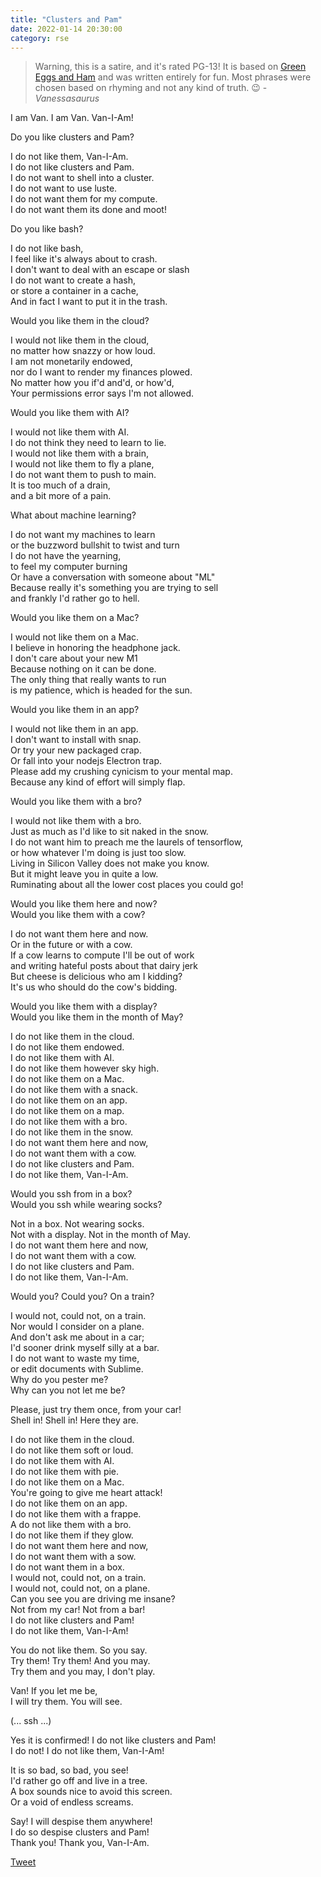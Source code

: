 ```yaml
---
title: "Clusters and Pam"
date: 2022-01-14 20:30:00
category: rse
---
```


<blockquote>Warning, this is a satire, and it's rated PG-13! It is based on <a href="https://en.wikipedia.org/wiki/Green_Eggs_and_Ham" target="_blank">Green Eggs and Ham</a> and was written entirely for fun. Most phrases were chosen based on rhyming and not any kind of truth. 😉️ - <i>Vanessasaurus</i>
</blockquote>

I am Van. I am Van. Van-I-Am! <br>

Do you like clusters and Pam? <br>

I do not like them, Van-I-Am. <br>
I do not like clusters and Pam. <br>
I do not want to shell into a cluster. <br>
I do not want to use luste. <br>
I do not want them for my compute. <br>
I do not want them its done and moot! <br>

Do you like bash? <br>

I do not like bash, <br>
I feel like it's always about to crash. <br>
I don't want to deal with an escape or slash <br>
I do not want to create a hash, <br>
or store a container in a cache, <br>
And in fact I want to put it in the trash. <br>

Would you like them in the cloud? <br>

I would not like them in the cloud, <br>
no matter how snazzy or how loud. <br>
I am not monetarily endowed, <br>
nor do I want to render my finances plowed. <br>
No matter how you if'd and'd, or how'd, <br>
Your permissions error says I'm not allowed. <br>

Would you like them with AI? <br>

I would not like them with AI. <br>
I do not think they need to learn to lie. <br>
I would not like them with a brain, <br>
I would not like them to fly a plane, <br>
I do not want them to push to main. <br>
It is too much of a drain, <br>
and a bit more of a pain. <br>

What about machine learning? <br>

I do not want my machines to learn <br>
or the buzzword bullshit to twist and turn <br>
I do not have the yearning, <br>
to feel my computer burning <br>
Or have a conversation with someone about "ML" <br>
Because really it's something you are trying to sell <br>
and frankly I'd rather go to hell. <br>

Would you like them on a Mac? <br>

I would not like them on a Mac. <br>
I believe in honoring the headphone jack. <br>
I don't care about your new M1 <br>
Because nothing on it can be done. <br>
The only thing that really wants to run <br>
is my patience, which is headed for the sun. <br>

Would you like them in an app? <br>

I would not like them in an app. <br>
I don't want to install with snap. <br>
Or try your new packaged crap. <br>
Or fall into your nodejs Electron trap. <br>
Please add my crushing cynicism to your mental map. <br>
Because any kind of effort will simply flap. <br>

Would you like them with a bro? <br>

I would not like them with a bro. <br>
Just as much as I'd like to sit naked in the snow. <br>
I do not want him to preach me the laurels of tensorflow, <br>
or how whatever I'm doing is just too slow. <br>
Living in Silicon Valley does not make you know. <br>
But it might leave you in quite a low. <br>
Ruminating about all the lower cost places you could go! <br>

Would you like them here and now? <br>
Would you like them with a cow? <br>

I do not want them here and now. <br>
Or in the future or with a cow. <br>
If a cow learns to compute I'll be out of work <br>
and writing hateful posts about that dairy jerk <br>
But cheese is delicious who am I kidding? <br>
It's us who should do the cow's bidding. <br>

Would you like them with a display? <br>
Would you like them in the month of May? <br>

I do not like them in the cloud. <br>
I do not like them endowed. <br>
I do not like them with AI. <br>
I do not like them however sky high. <br>
I do not like them on a Mac. <br>
I do not like them with a snack. <br>
I do not like them on an app. <br>
I do not like them on a map. <br>
I do not like them with a bro. <br>
I do not like them in the snow. <br>
I do not want them here and now, <br>
I do not want them with a cow. <br>
I do not like clusters and Pam. <br>
I do not like them, Van-I-Am. <br>

Would you ssh from in a box? <br>
Would you ssh while wearing socks? <br>

Not in a box. Not wearing socks. <br>
Not with a display. Not in the month of May. <br>
I do not want them here and now, <br>
I do not want them with a cow. <br>
I do not like clusters and Pam. <br>
I do not like them, Van-I-Am. <br>

Would you? Could you? On a train? <br>

I would not, could not, on a train. <br>
Nor would I consider on a plane. <br>
And don't ask me about in a car; <br>
I'd sooner drink myself silly at a bar. <br>
I do not want to waste my time, <br>
or edit documents with Sublime. <br>
Why do you pester me? <br>
Why can you not let me be? <br>

Please, just try them once, from your car! <br>
Shell in! Shell in! Here they are. <br>

I do not like them in the cloud. <br>
I do not like them soft or loud. <br>
I do not like them with AI. <br>
I do not like them with pie. <br>
I do not like them on a Mac. <br>
You're going to give me heart attack! <br>
I do not like them on an app.  <br>
I do not like them with a frappe. <br>
A do not like them with a bro. <br>
I do not like them if they glow. <br>
I do not want them here and now, <br>
I do not want them with a sow. <br>
I do not want them in a box. <br>
I would not, could not, on a train. <br>
I would not, could not, on a plane. <br>
Can you see you are driving me insane? <br>
Not from my car! Not from a bar! <br>
I do not like clusters and Pam! <br>
I do not like them, Van-I-Am! <br>

You do not like them. So you say. <br>
Try them! Try them! And you may. <br>
Try them and you may, I don't play. <br>

Van! If you let me be, <br>
I will try them. You will see. <br>

(... ssh ...) <br>

Yes it is confirmed! I do not like clusters and Pam! <br>
I do not! I do not like them, Van-I-Am! <br>

It is so bad, so bad, you see! <br>
I'd rather go off and live in a tree. <br>
A box sounds nice to avoid this screen. <br>
Or a void of endless screams.  <br>

Say! I will despise them anywhere! <br>
I do so despise clusters and Pam! <br>
Thank you! Thank you, Van-I-Am. <br>

<a href="https://twitter.com/vsoch/status/1482223533237288965" target="_blank">Tweet</a>

